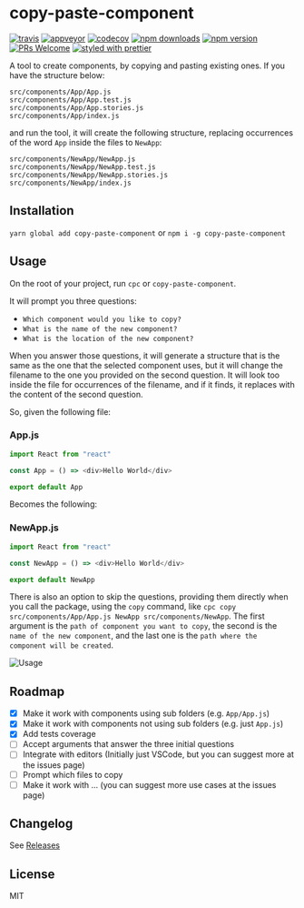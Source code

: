 # copy-paste-component

[![travis](https://img.shields.io/travis/GabrielDuarteM/copy-paste-component/master.svg)](https://travis-ci.org/GabrielDuarteM/copy-paste-component)
[![appveyor](https://img.shields.io/appveyor/ci/gabrielduartem/copy-paste-component/master.svg)](https://ci.appveyor.com/project/GabrielDuarteM/copy-paste-component)
[![codecov](https://img.shields.io/codecov/c/github/GabrielDuarteM/copy-paste-component.svg)](https://codecov.io/gh/GabrielDuarteM/copy-paste-component)
[![npm downloads](https://img.shields.io/npm/dw/copy-paste-component.svg)](https://www.npmjs.com/package/copy-paste-component)
[![npm version](https://img.shields.io/npm/v/copy-paste-component.svg)](https://www.npmjs.com/package/copy-paste-component)
[![PRs Welcome](https://img.shields.io/badge/PRs-welcome-brightgreen.svg)](http://makeapullrequest.com)
[![styled with prettier](https://img.shields.io/badge/styled_with-prettier-ff69b4.svg)](https://github.com/prettier/prettier)

A tool to create components, by copying and pasting existing ones.
If you have the structure below:

```
src/components/App/App.js
src/components/App/App.test.js
src/components/App/App.stories.js
src/components/App/index.js
```

and run the tool, it will create the following structure, replacing occurrences of the word `App` inside the files to `NewApp`:

```
src/components/NewApp/NewApp.js
src/components/NewApp/NewApp.test.js
src/components/NewApp/NewApp.stories.js
src/components/NewApp/index.js
```

## Installation

`yarn global add copy-paste-component` or `npm i -g copy-paste-component`

## Usage

On the root of your project, run `cpc` or `copy-paste-component`.

It will prompt you three questions:

* `Which component would you like to copy?`
* `What is the name of the new component?`
* `What is the location of the new component?`

When you answer those questions, it will generate a structure that is the same as the one that the selected component uses, but it will change the filename to the one you provided on the second question.
It will look too inside the file for occurrences of the filename, and if it finds, it replaces with the content of the second question.

So, given the following file:

### App.js

```js
import React from "react"

const App = () => <div>Hello World</div>

export default App
```

Becomes the following:

### NewApp.js

```js
import React from "react"

const NewApp = () => <div>Hello World</div>

export default NewApp
```

There is also an option to skip the questions, providing them directly when you call the package, using the `copy` command, like `cpc copy src/components/App/App.js NewApp src/components/NewApp`. The first argument is the `path of component you want to copy`, the second is the `name of the new component`, and the last one is the `path where the component will be created`.

![Usage](https://thumbs.gfycat.com/ColorlessSelfassuredDonkey-max-14mb.gif)

## Roadmap

* [x] Make it work with components using sub folders (e.g. `App/App.js`)
* [x] Make it work with components not using sub folders (e.g. just `App.js`)
* [x] Add tests coverage
* [ ] Accept arguments that answer the three initial questions
* [ ] Integrate with editors (Initially just VSCode, but you can suggest more at the issues page)
* [ ] Prompt which files to copy
* [ ] Make it work with ... (you can suggest more use cases at the issues page)

## Changelog

See [Releases](https://github.com/GabrielDuarteM/copy-paste-component/releases)

## License

MIT
